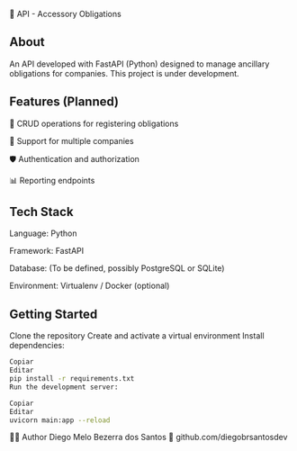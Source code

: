 🧾 API - Accessory Obligations

## About
An API developed with FastAPI (Python) designed to manage ancillary obligations for companies. This project is under development.

## Features (Planned)
📄 CRUD operations for registering obligations

🏢 Support for multiple companies

🛡️ Authentication and authorization

📊 Reporting endpoints

## Tech Stack
Language: Python

Framework: FastAPI

Database: (To be defined, possibly PostgreSQL or SQLite)

Environment: Virtualenv / Docker (optional)

## Getting Started

Clone the repository
Create and activate a virtual environment
Install dependencies:

```bash
Copiar
Editar
pip install -r requirements.txt
Run the development server:
```

```bash
Copiar
Editar
uvicorn main:app --reload
```


👨‍💻 Author
Diego Melo Bezerra dos Santos
🔗 github.com/diegobrsantosdev
